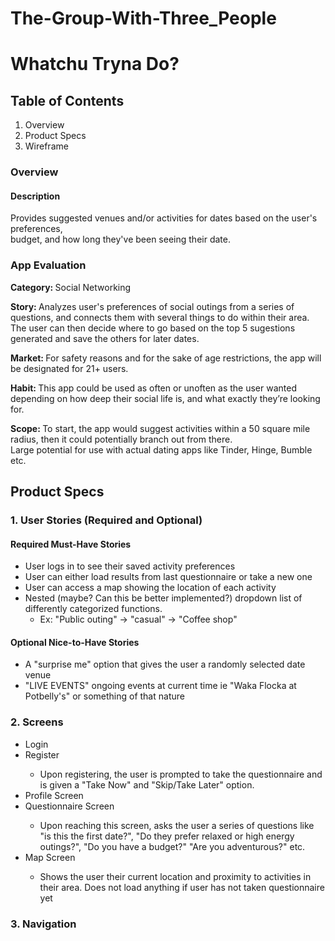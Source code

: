 # The-Group-With-Three_People


<h1>Whatchu Tryna Do?</h1>

<h2> Table of Contents</h2>
 
 <ol>
  <li> Overview </li>
  <li> Product Specs </li>
  <li> Wireframe </li>
  </ol>
  
  <h3> Overview </h3>
  <h4> Description </h4>
  <p> Provides suggested venues and/or activities for dates based on the user's preferences, <br>budget, and how long they've been seeing their date. </p>
  
  <h3> App Evaluation </h3>
  <p> <strong> Category: </strong> Social Networking </p>
  <p> <strong> Story:  </strong>Analyzes user's preferences of social outings from a series of questions, and connects them with several things to do within their area. The user can then decide     where to go based on the top 5 sugestions generated and save the others for later dates. </p>
  <p> <strong> Market: </strong> For safety reasons and for the sake of age restrictions, the app will be designated for 21+ users. </p>
  <p> <strong> Habit: </strong> This app could be used as often or unoften as the user wanted depending on how deep their social life is, and what exactly they’re         looking for. </p>
  <p> <strong> Scope: </strong> To start, the app would suggest activities within a 50 square mile radius, then it could potentially branch out from there.<br>
      Large potential for use with actual dating apps like Tinder, Hinge, Bumble etc.</p>
      
  <h2> Product Specs </h2>
  
  <h3> <strong> 1. User Stories (Required and Optional) </strong> </h3> 
  
  <h4> <strong> Required Must-Have Stories </strong> </h4>
  <ul>
  <li> User logs in to see their saved activity preferences </li>
  <li> User can either load results from last questionnaire or take a new one </li>
  <li> User can access a map showing the location of each activity </li>
  <li> Nested (maybe? Can this be better implemented?) dropdown list of differently categorized functions.
   <ul>
    <li> Ex: "Public outing" -> "casual" -> "Coffee shop" </li>
   </ul>
  </ul> 
  <h4> <strong> Optional Nice-to-Have Stories </strong> </h4>
  <ul>
  <li> A "surprise me" option that gives the user a randomly selected date venue </li>
  <li> "LIVE EVENTS" ongoing events at current time ie "Waka Flocka at Potbelly's" or something of that nature </li>
  </ul>
  
   <h3> <strong> 2. Screens </strong> </h3>
   
  <ul>
  <li> Login </li>
  <li> Register </li>
    <ul>
     <li> Upon registering, the user is prompted to take the questionnaire and is given a "Take Now" and "Skip/Take Later" option. </li>
    </ul>
  <li> Profile Screen </li>
  <li> Questionnaire Screen </li>
  <ul>
   <li> Upon reaching this screen, asks the user a series of questions like "is this the first date?", "Do they prefer relaxed or high energy outings?", "Do you have a    budget?" "Are you adventurous?" etc. 
 </ul>
 <li> Map Screen </li>
   <ul>
    <li> Shows the user their current location and proximity to activities in their area. Does not load anything if user has not taken questionnaire yet </li>
   </ul> 
  </ul>
 <h3> <strong> 3. Navigation </strong> </h3>
 
    
  
  
  
  
  
  

